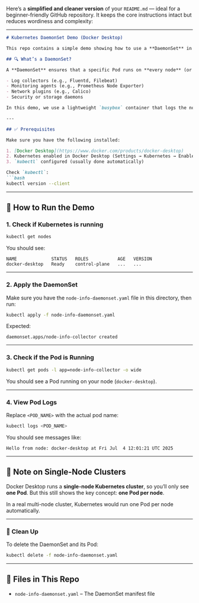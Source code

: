Here’s a **simplified and cleaner version** of your `README.md` — ideal for a beginner-friendly GitHub repository. It keeps the core instructions intact but reduces wordiness and complexity:

---

````markdown
# Kubernetes DaemonSet Demo (Docker Desktop)

This repo contains a simple demo showing how to use a **DaemonSet** in Kubernetes with Docker Desktop.

## 🔍 What’s a DaemonSet?

A **DaemonSet** ensures that a specific Pod runs on **every node** (or selected nodes) in your Kubernetes cluster. It’s great for tools like:

- Log collectors (e.g., Fluentd, Filebeat)
- Monitoring agents (e.g., Prometheus Node Exporter)
- Network plugins (e.g., Calico)
- Security or storage daemons

In this demo, we use a lightweight `busybox` container that logs the node’s hostname — showing the Pod is truly running on your node.

---

## ✅ Prerequisites

Make sure you have the following installed:

1. [Docker Desktop](https://www.docker.com/products/docker-desktop)
2. Kubernetes enabled in Docker Desktop (Settings → Kubernetes → Enable)
3. `kubectl` configured (usually done automatically)

Check `kubectl`:
```bash
kubectl version --client
````

---

## 🚀 How to Run the Demo

### 1. Check if Kubernetes is running

```bash
kubectl get nodes
```

You should see:

```
NAME             STATUS   ROLES           AGE   VERSION
docker-desktop   Ready    control-plane   ...   ...
```

---

### 2. Apply the DaemonSet

Make sure you have the `node-info-daemonset.yaml` file in this directory, then run:

```bash
kubectl apply -f node-info-daemonset.yaml
```

Expected:

```
daemonset.apps/node-info-collector created
```

---

### 3. Check if the Pod is Running

```bash
kubectl get pods -l app=node-info-collector -o wide
```

You should see a Pod running on your node (`docker-desktop`).

---

### 4. View Pod Logs

Replace `<POD_NAME>` with the actual pod name:

```bash
kubectl logs <POD_NAME>
```

You should see messages like:

```
Hello from node: docker-desktop at Fri Jul  4 12:01:21 UTC 2025
```

---

## 🧠 Note on Single-Node Clusters

Docker Desktop runs a **single-node Kubernetes cluster**, so you’ll only see **one Pod**. But this still shows the key concept: **one Pod per node**.

In a real multi-node cluster, Kubernetes would run one Pod per node automatically.

---

### 🧹 Clean Up

To delete the DaemonSet and its Pod:

```bash
kubectl delete -f node-info-daemonset.yaml
```

---

## 📂 Files in This Repo

* `node-info-daemonset.yaml` – The DaemonSet manifest file

```
```
